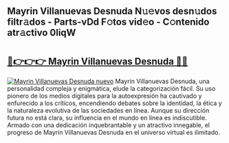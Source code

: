 ## Mayrin Villanuevas Desnuda N𝚞𝚎vos desn𝚞dos filtr𝚊dos - Parts-vDd F𝚘tos vid𝚎o - C𝚘ntenido atr𝚊ctivo 0liqW

# <h2><a href="http://mb24d4.tromn.icu/?c=Mayrin+Villanuevas+Desnuda">🔗👉👉👉 Mayrin Villanuevas Desnuda 🔗🔗</a></h2>

[![Mayrin Villanuevas Desnuda nuevo](https://i.imgur.com/pEAQMta.gif)](http://mb24d4.tromn.icu/?c=Mayrin+Villanuevas+Desnuda)
Mayrin Villanuevas Desnuda, una personalidad compleja y enigmática, elude la categorización fácil. Su uso pionero de los medios digitales para la autoexpresión ha cautivado y enfurecido a los críticos, encendiendo debates sobre la identidad, la ética y la naturaleza evolutiva de las sociedades en línea. Aunque su dirección futura no está clara, su influencia en el mundo en línea es indiscutible. Armado con una dedicación inquebrantable y un atractivo innegable, el progreso de Mayrin Villanuevas Desnuda en el universo virtual es ilimitado.
